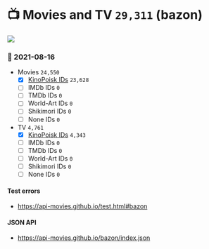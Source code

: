 # :tv: Movies and TV `29,311` (bazon)

<a href="https://API-Movies.github.io"><img src="https://API-Movies.github.io/banner.png?cache"></a>

### :date: 2021-08-16
- Movies `24,550`
  - [x] <a href="https://API-Movies.github.io/bazon/movie_kinopoisk_ids.json">KinoPoisk IDs</a> `23,628`
  - [ ] IMDb IDs `0`
  - [ ] TMDb IDs `0`
  - [ ] World-Art IDs `0`
  - [ ] Shikimori IDs `0`
  - [ ] None IDs `0`
- TV `4,761`
  - [x] <a href="https://API-Movies.github.io/bazon/tv_kinopoisk_ids.json">KinoPoisk IDs</a> `4,343`
  - [ ] IMDb IDs `0`
  - [ ] TMDb IDs `0`
  - [ ] World-Art IDs `0`
  - [ ] Shikimori IDs `0`
  - [ ] None IDs `0`
#### Test errors
- <a href='https://api-movies.github.io/test.html#bazon'>https://api-movies.github.io/test.html#bazon</a>
#### JSON API
- <a href='https://api-movies.github.io/bazon/index.json'>https://api-movies.github.io/bazon/index.json</a>
